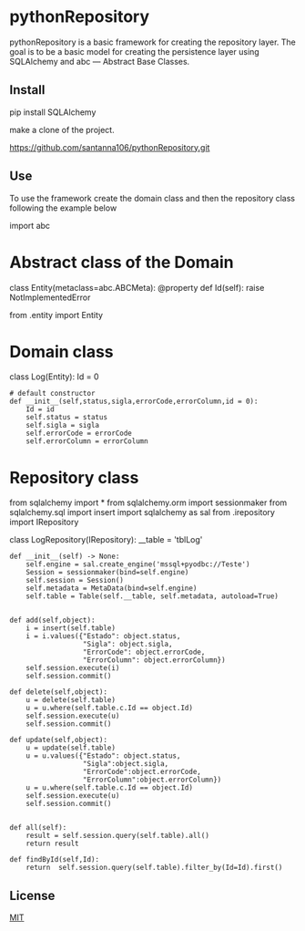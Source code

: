 # pythonRepository

pythonRepository is a basic framework for creating the repository layer. The goal is to be a basic model for creating the persistence layer using SQLAlchemy and abc — Abstract Base Classes.

## Install

pip install SQLAlchemy


make a clone of the project.

https://github.com/santanna106/pythonRepository.git

## Use

To use the framework create the domain class and then the repository class following the example below

import abc

# Abstract class of the Domain 
class Entity(metaclass=abc.ABCMeta):
    @property
    def Id(self):
        raise NotImplementedError
        

from .entity import Entity

# Domain class 
class Log(Entity):
    Id = 0

    # default constructor
    def __init__(self,status,sigla,errorCode,errorColumn,id = 0):
        Id = id
        self.status = status
        self.sigla = sigla
        self.errorCode = errorCode
        self.errorColumn = errorColumn
        
        
# Repository class         
from sqlalchemy import *
from sqlalchemy.orm import sessionmaker
from sqlalchemy.sql import insert
import sqlalchemy as sal
from .irepository import IRepository

class LogRepository(IRepository):
    __table = 'tblLog'

    def __init__(self) -> None:
        self.engine = sal.create_engine('mssql+pyodbc://Teste')
        Session = sessionmaker(bind=self.engine)
        self.session = Session()
        self.metadata = MetaData(bind=self.engine)
        self.table = Table(self.__table, self.metadata, autoload=True)


    def add(self,object):
        i = insert(self.table)
        i = i.values({"Estado": object.status,
                      "Sigla": object.sigla,
                      "ErrorCode": object.errorCode,
                      "ErrorColumn": object.errorColumn})
        self.session.execute(i)
        self.session.commit()

    def delete(self,object):
        u = delete(self.table)
        u = u.where(self.table.c.Id == object.Id)
        self.session.execute(u)
        self.session.commit()

    def update(self,object):
        u = update(self.table)
        u = u.values({"Estado": object.status,
                      "Sigla":object.sigla,
                      "ErrorCode":object.errorCode,
                      "ErrorColumn":object.errorColumn})
        u = u.where(self.table.c.Id == object.Id)
        self.session.execute(u)
        self.session.commit()


    def all(self):
        result = self.session.query(self.table).all()
        return result

    def findById(self,Id):
        return  self.session.query(self.table).filter_by(Id=Id).first()







## License
[MIT](https://choosealicense.com/licenses/mit/)


